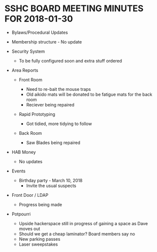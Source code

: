 SSHC BOARD MEETING MINUTES FOR 2018-01-30
========================================

- Bylaws/Procedural Updates
 - Membership structure - No update

- Security System
  - To be fully configured soon and extra stuff ordered
  
- Area Reports
  - Front Room
    - Need to re-bait the mouse traps
    - Old aikido mats will be donated to be fatigue mats for the back room
    - Reciever being repaired
   
  - Rapid Prototyping
    - Got tidied, more tidying to follow

  - Back Room
    - Saw Blades being repaired

- HAB Money
    - No updates

- Events
  - Birthday party - March 10, 2018
    - Invite the usual suspects

- Front Door / LDAP
    - Progress being made

- Potpourri
    - Upside hackerspace still in progress of gaining a space as Dave moves out
    - Should we get a cheap laminator? Board members say no
    - New parking passes
    - Laser sweepstakes

